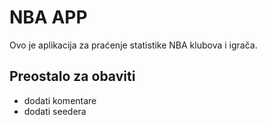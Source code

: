 # NBA APP
Ovo je aplikacija za praćenje statistike NBA klubova i igrača.

## Preostalo za obaviti
- dodati komentare
- dodati seedera